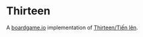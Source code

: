 # Thirteen
A [boardgame.io](https://boardgame.io/) implementation of [Thirteen/Tiến lên](https://en.wikipedia.org/wiki/Ti%E1%BA%BFn_l%C3%AAn).
